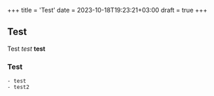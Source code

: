 +++
title = 'Test'
date = 2023-10-18T19:23:21+03:00
draft = true
+++

## Test

Test *test* **test**

### Test    
    - test
    - test2